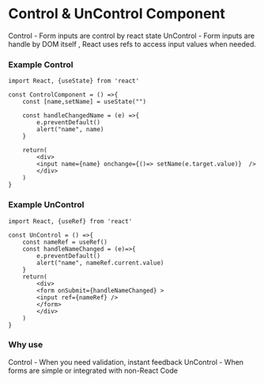 # Control & UnControl Component

Control - Form inputs are control by react state
UnControl - Form inputs are handle by DOM itself , React uses refs to access input values when needed.

### Example Control
```
import React, {useState} from 'react'

const ControlComponent = () =>{
    const [name,setName] = useState("")

    const handleChangedName = (e) =>{
        e.preventDefault()
        alert("name", name)
    }

    return(
        <div>
        <input name={name} onchange={()=> setName(e.target.value)}  />
        </div>
    )
}

```

### Example UnControl
```
import React, {useRef} from 'react'

const UnControl = () =>{
    const nameRef = useRef()
    const handleNameChanged = (e)=>{
        e.preventDefault()
        alert("name", nameRef.current.value)
    }
    return(
        <div>
        <form onSubmit={handleNameChanged} >
        <input ref={nameRef} />
        </form>
        </div>
    )
}

```

### Why use 
Control - When you need validation, instant feedback
UnControl - When forms are simple or integrated with non-React Code

